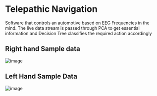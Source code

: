 # Telepathic Navigation
 Software that controls an automotive based on EEG Frequencies in the mind. The live data stream is passed through PCA to get essential information and Decision Tree classifies the required action accordingly

## Right hand Sample data
![image](https://github.com/user-attachments/assets/51246e3d-29a7-4829-9b88-26f35c698826)

## Left Hand Sample Data
![image](https://github.com/user-attachments/assets/e3ef8de6-65ec-4b8d-b6c2-66e1d30c2418)
